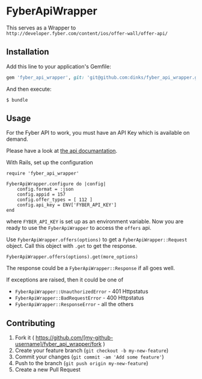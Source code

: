 # FyberApiWrapper

This serves as a Wrapper to `http://developer.fyber.com/content/ios/offer-wall/offer-api/`

## Installation

Add this line to your application's Gemfile:

```ruby
gem 'fyber_api_wrapper', git: 'git@github.com:dinks/fyber_api_wrapper.git'
```


And then execute:

    $ bundle

## Usage


For the Fyber API to work, you must have an API Key which is available on demand.

Please have a look at [the api documantation](http://developer.fyber.com/content/ios/offer-wall/offer-api/).

With Rails, set up the configuration

	require 'fyber_api_wrapper'

	FyberApiWrapper.configure do |config|
  		config.format = :json
		config.appid = 157
		config.offer_types = [ 112 ]
		config.api_key = ENV['FYBER_API_KEY']
	end

where `FYBER_API_KEY` is set up as an environment variable. Now you are ready to use the `FyberApiWrapper` to access the `offers` api.

Use `FyberApiWrapper.offers(options)` to get a `FyberApiWrapper::Request` object. Call this object with `.get` to get the response.

	FyberApiWrapper.offers(options).get(more_options)
	
The response could be a `FyberApiWrapper::Response` if all goes well. 

If exceptions are raised, then it could be one of 

- `FyberApiWrapper::UnauthorizedError` - 401 Httpstatus
- `FyberApiWrapper::BadRequestError`   - 400 Httpstatus
- `FyberApiWrapper::ResponseError`     - all the others


## Contributing

1. Fork it ( https://github.com/[my-github-username]/fyber_api_wrapper/fork )
2. Create your feature branch (`git checkout -b my-new-feature`)
3. Commit your changes (`git commit -am 'Add some feature'`)
4. Push to the branch (`git push origin my-new-feature`)
5. Create a new Pull Request
